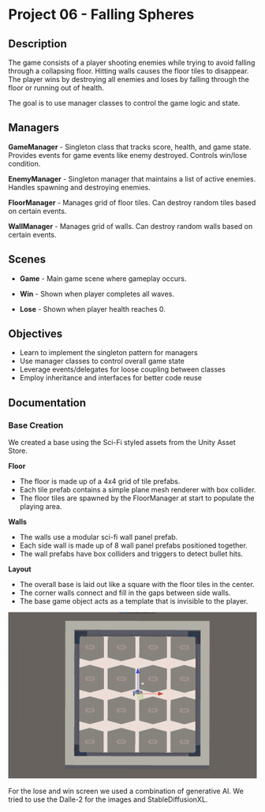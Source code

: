 # Project 06 - Falling Spheres

## Description

The game consists of a player shooting enemies while trying to avoid falling through a collapsing floor. Hitting walls causes the floor tiles to disappear. The player wins by destroying all enemies and loses by falling through the floor or running out of health.

The goal is to use manager classes to control the game logic and state.

## Managers

**GameManager** - Singleton class that tracks score, health, and game state. Provides events for game events like enemy destroyed. Controls win/lose condition.

**EnemyManager** - Singleton manager that maintains a list of active enemies. Handles spawning and destroying enemies.

**FloorManager** - Manages grid of floor tiles. Can destroy random tiles based on certain events.

**WallManager** - Manages grid of walls. Can destroy random walls based on certain events.

## Scenes

- **Game** - Main game scene where gameplay occurs.

- **Win** - Shown when player completes all waves.

- **Lose** - Shown when player health reaches 0.

## Objectives

- Learn to implement the singleton pattern for managers
- Use manager classes to control overall game state
- Leverage events/delegates for loose coupling between classes
- Employ inheritance and interfaces for better code reuse

## Documentation

### Base Creation

We created a base using the Sci-Fi styled assets from the Unity Asset Store.

**Floor**

- The floor is made up of a 4x4 grid of tile prefabs. 
- Each tile prefab contains a simple plane mesh renderer with box collider.
- The floor tiles are spawned by the FloorManager at start to populate the playing area.

**Walls** 

- The walls use a modular sci-fi wall panel prefab.
- Each side wall is made up of 8 wall panel prefabs positioned together.
- The wall prefabs have box colliders and triggers to detect bullet hits.

**Layout**

- The overall base is laid out like a square with the floor tiles in the center.
- The corner walls connect and fill in the gaps between side walls.
- The base game object acts as a template that is invisible to the player.

![Base Layout](./Images/Base-layout.png)

For the lose and win screen we used a combination of generative AI. We tried to use the Dalle-2 for the images and StableDiffusionXL. 


